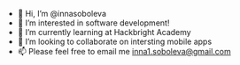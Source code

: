 - 👋 Hi, I’m @innasoboleva
- 👀 I’m interested in software development!
- 🌱 I’m currently learning at Hackbright Academy
- 💞️ I’m looking to collaborate on intersting mobile apps
- 📫 Please feel free to email me inna1.soboleva@gmail.com

<!---
innasoboleva/innasoboleva is a ✨ special ✨ repository because its `README.md` (this file) appears on your GitHub profile.
You can click the Preview link to take a look at your changes.
--->
